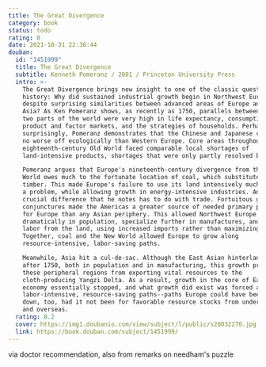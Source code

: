 ```yaml
---
title: The Great Divergence
category: book
status: todo
rating: 0
date: 2021-10-31 22:30:44
douban:
  id: "1451999"
  title: The Great Divergence
  subtitle: Kenneth Pomeranz / 2001 / Princeton University Press
  intro: >-
    The Great Divergence brings new insight to one of the classic questions of
    history: Why did sustained industrial growth begin in Northwest Europe,
    despite surprising similarities between advanced areas of Europe and East
    Asia? As Ken Pomeranz shows, as recently as 1750, parallels between these
    two parts of the world were very high in life expectancy, consumption,
    product and factor markets, and the strategies of households. Perhaps most
    surprisingly, Pomeranz demonstrates that the Chinese and Japanese cores were
    no worse off ecologically than Western Europe. Core areas throughout the
    eighteenth-century Old World faced comparable local shortages of
    land-intensive products, shortages that were only partly resolved by trade.

    Pomeranz argues that Europe's nineteenth-century divergence from the Old
    World owes much to the fortunate location of coal, which substituted for
    timber. This made Europe's failure to use its land intensively much less of
    a problem, while allowing growth in energy-intensive industries. Another
    crucial difference that he notes has to do with trade. Fortuitous global
    conjunctures made the Americas a greater source of needed primary products
    for Europe than any Asian periphery. This allowed Northwest Europe to grow
    dramatically in population, specialize further in manufactures, and remove
    labor from the land, using increased imports rather than maximizing yields.
    Together, coal and the New World allowed Europe to grow along
    resource-intensive, labor-saving paths.

    Meanwhile, Asia hit a cul-de-sac. Although the East Asian hinterlands boomed
    after 1750, both in population and in manufacturing, this growth prevented
    these peripheral regions from exporting vital resources to the
    cloth-producing Yangzi Delta. As a result, growth in the core of East Asia's
    economy essentially stopped, and what growth did exist was forced along
    labor-intensive, resource-saving paths--paths Europe could have been forced
    down, too, had it not been for favorable resource stocks from underground
    and overseas.
  rating: 8.2
  cover: https://img1.doubanio.com/view/subject/l/public/s28032270.jpg
  link: https://book.douban.com/subject/1451999/
---
```


via doctor recommendation, also from remarks on needham's puzzle